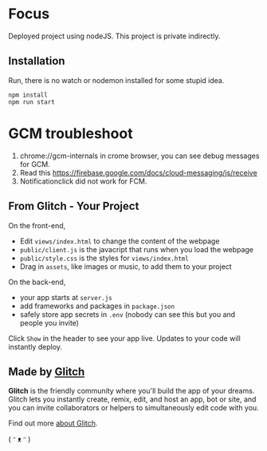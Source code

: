# Focus
Deployed project using nodeJS. This project is private indirectly.

## Installation
Run, there is no watch or nodemon installed for some stupid idea.
```
npm install
npm run start
```

# GCM troubleshoot
1. chrome://gcm-internals in crome browser, you can see debug messages for GCM.
2. Read this https://firebase.google.com/docs/cloud-messaging/js/receive
3. Notificationclick did not work for FCM.

## From Glitch - Your Project

On the front-end,

- Edit `views/index.html` to change the content of the webpage
- `public/client.js` is the javacript that runs when you load the webpage
- `public/style.css` is the styles for `views/index.html`
- Drag in `assets`, like images or music, to add them to your project

On the back-end,

- your app starts at `server.js`
- add frameworks and packages in `package.json`
- safely store app secrets in `.env` (nobody can see this but you and people you invite)

Click `Show` in the header to see your app live. Updates to your code will instantly deploy.


## Made by [Glitch](https://glitch.com/)

**Glitch** is the friendly community where you'll build the app of your dreams. Glitch lets you instantly create, remix, edit, and host an app, bot or site, and you can invite collaborators or helpers to simultaneously edit code with you.

Find out more [about Glitch](https://glitch.com/about).

( ᵔ ᴥ ᵔ )
